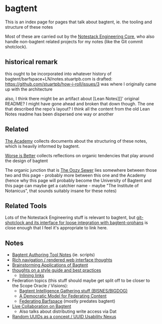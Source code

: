 # bagtent

This is an index page for pages that talk about bagtent, ie. the tooling and structure of these notes

Most of these are carried out by the [Notestack Engineering Core](30ec2e6e-47d0-496a-a523-0732b35aea8a.md), who also handle non-bagtent related projects for my notes (like the Git commit shotclock).

## historical remark

this ought to be incorporated into whatever history of bagtent/barfspace+LN/notes.stuartpb.com is drafted: https://github.com/stuartpb/how-i-roll/issues/3 was where I originally came up with the architecture

also, I think there might be an artifact about [Lean Notes][]' original README? I might have gone ahead and broken that down though. The one that described the repo's layout? I think all the content from the old Lean Notes readme has been dispersed one way or another

## Related

[The Academy](a8c1b237-886b-4169-88ff-9e52bc1dbcf2.md) collects documents about the structuring of these notes, which is heavily informed by bagtent.

[Worse is Better](8d87892e-c2dd-4be5-998e-0e0908a1e99b.md) collects reflections on organic tendencies that play around the design of bagtent

The organic junction that is [The Oozy Sewer](379558c6-0383-4726-9cdb-9e5a89784dfa.md) lies somewhere between those two and this page - probably more between this one and the Academy (hence why this page will probably become the University of Bagtent and this page can maybe get a catchier name - maybe "The Institute of Notanicus", that sounds suitably insane for these notes)

## Related Tools

Lots of the Notestack Engineering stuff is relevant to bagtent, but [git-shotclock and its interface for loose integration with bagtent-orphans](df25aada-7f8c-420c-97bc-51366556b6be.md) is close enough that I feel it's appropriate to link here.

## Notes

- [Bagtent Authoring Tool Notes](e1c84681-d395-4533-81c1-233f5bb5bbe3.md) (ie. scripts)
- [Rich navigation / rendered web interface thoughts](bf03649f-7721-4d95-af2e-bfe803bf996a.md)
- [Brainstorming Applications of Bagtent](454625ee-8b12-42b9-a05c-b2d533f08fcf.md)
- [thoughts on a style guide and best practices](70fa4c0d-914b-4e59-9a26-e1b3c99573e6.md)
  - [Inlining links](a4e46084-4a99-4eee-a40a-794ddcdbf1d8.md)
- Federation topics (this stuff should maybe get split off to be closer to the Scope Oracle / Visions):
  - [Bagtent Intelligence Gathering stuff (BISNES/BIGDOG)](bfdafa43-6389-46c1-a308-8e6cc68bf0a3.md)
  - [A Democratic Model for Federating Content](f8b2045d-b8e0-4e27-a565-43abb45b8e87.md)
  - [Federating Barfspace](abf92e6b-7ba0-41f3-b13a-63ec77133cf3.md) (mostly predates bagtent)
- [Live Collaboration on Bagtent](348066c6-9133-4e2b-92e1-d75ebd126849.md)
  - Also talks about distributing write access via Dat
- [Random UUIDs as a concept / UUID Usability Nexus](25d7f993-c280-4075-87cb-535c51102b26.md)
